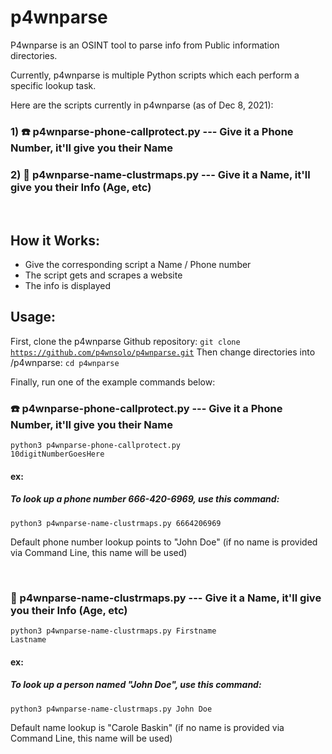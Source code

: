 # p4wnparse

P4wnparse is an OSINT tool to parse info from Public information directories.

Currently, p4wnparse is multiple Python scripts which each perform a specific lookup task.

Here are the scripts currently in p4wnparse (as of Dec 8, 2021):

### 1) ☎️ p4wnparse-phone-callprotect.py --- Give it a Phone Number, it'll give you their Name
### 2) 🧑 p4wnparse-name-clustrmaps.py --- Give it a Name, it'll give you their Info (Age, etc)
&nbsp;
## How it Works:
- Give the corresponding script a Name / Phone number
- The script gets and scrapes a website
- The info is displayed

## Usage:
First, clone the p4wnparse Github repository:
<code>git clone https://github.com/p4wnsolo/p4wnparse.git</code>
Then change directories into /p4wnparse:
<code>cd p4wnparse</code>

Finally, run one of the example commands below:

### ☎️ p4wnparse-phone-callprotect.py --- Give it a Phone Number, it'll give you their Name

<code>python3 p4wnparse-phone-callprotect.py 10digitNumberGoesHere</code>

#### ex:  

##### To look up a phone number 666-420-6969, use this command:

<code>python3 p4wnparse-name-clustrmaps.py 6664206969</code>

Default phone number lookup points to "John Doe" (if no name is provided via Command Line, this name will be used)

&nbsp;

### 🧑 p4wnparse-name-clustrmaps.py --- Give it a Name, it'll give you their Info (Age, etc)

<code>python3 p4wnparse-name-clustrmaps.py Firstname Lastname</code>

#### ex:  
##### To look up a person named "John Doe", use this command:

<code>python3 p4wnparse-name-clustrmaps.py John Doe</code>

Default name lookup is "Carole Baskin" (if no name is provided via Command Line, this name will be used) 
